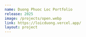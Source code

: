 ```yaml
---
name: Duong Phuoc Loc Portfolio
release: 2025
image: /projects/open.webp
link: https://loicduong.vercel.app/
layout: project
---
```

